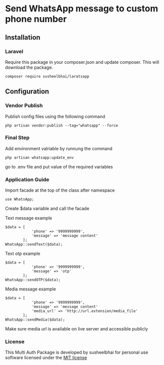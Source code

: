 # Send WhatsApp message to custom phone number

## Installation

### Laravel
Require this package in your composer.json and update composer. This will download the package.


    composer require susheelbhai/laratsapp

## Configuration


### Vendor Publish

Publish config files using the following command 

  ```
  php artisan vendor:publish --tag="whatsapp" --force 
  ```  


### Final Step


Add environment valriable by runnung the command
```
php artisan whatsapp:update_env
```
go to .env file and put value of the required variables

### Application Guide


Import facade at the top of the class after namespace
```
use WhatsApp;
```
Create $data variable and call the facade

Text message example

```
$data = [
            'phone' => '9999999999',
            'message' => 'message content'
        ];
WhatsApp::sendText($data);
```

Text otp example

```
$data = [
            'phone' => '9999999999',
            'message' => 'otp'
        ];
WhatsApp::sendOTP($data);
```

Media message example

```
$data = [
            'phone' => '9999999999',
            'message' => 'message content'
            'media_url' => 'http://url.extension/media_file'
        ];
WhatsApp::sendMedia($data);
```
Make sure media url is available on live server and accessible publicly

### License

This Multi Auth Package is developed by susheelbhai for personal use software licensed under the [MIT license](http://opensource.org/licenses/MIT)